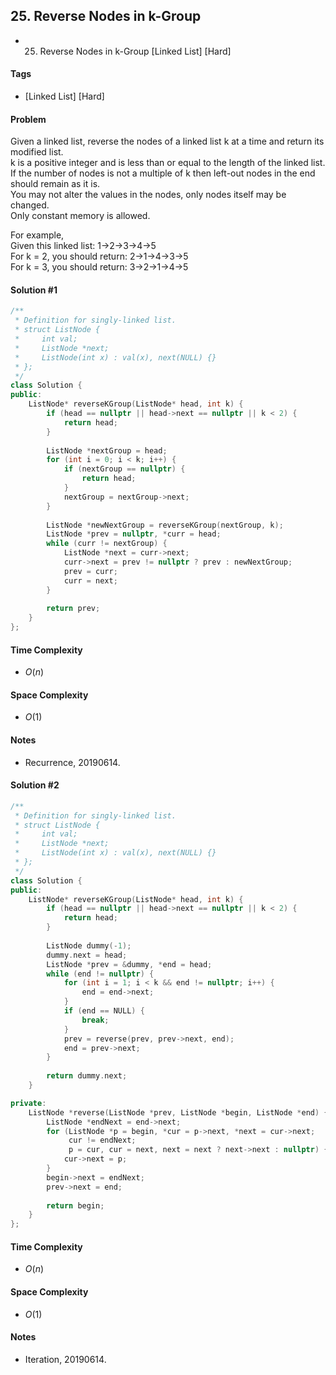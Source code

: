 ## 25. Reverse Nodes in k-Group
- 25. Reverse Nodes in k-Group [Linked List] [Hard]

#### Tags
- [Linked List] [Hard]

#### Problem
Given a linked list, reverse the nodes of a linked list k at a time and return its modified list.  
k is a positive integer and is less than or equal to the length of the linked list. If the number of nodes is not a multiple of k then left-out nodes in the end should remain as it is.  
You may not alter the values in the nodes, only nodes itself may be changed.  
Only constant memory is allowed.

For example,  
Given this linked list: 1->2->3->4->5  
For k = 2, you should return: 2->1->4->3->5  
For k = 3, you should return: 3->2->1->4->5

#### Solution #1
``` C++
/**
 * Definition for singly-linked list.
 * struct ListNode {
 *     int val;
 *     ListNode *next;
 *     ListNode(int x) : val(x), next(NULL) {}
 * };
 */
class Solution {
public:
    ListNode* reverseKGroup(ListNode* head, int k) {
        if (head == nullptr || head->next == nullptr || k < 2) {
            return head;
        }
        
        ListNode *nextGroup = head;
        for (int i = 0; i < k; i++) {
            if (nextGroup == nullptr) {
                return head;
            }
            nextGroup = nextGroup->next;
        }
        
        ListNode *newNextGroup = reverseKGroup(nextGroup, k);
        ListNode *prev = nullptr, *curr = head;
        while (curr != nextGroup) {
            ListNode *next = curr->next;
            curr->next = prev != nullptr ? prev : newNextGroup;
            prev = curr;
            curr = next;
        }
        
        return prev;
    }
};
```

#### Time Complexity
- $O(n)$

#### Space Complexity
- $O(1)$

#### Notes
- Recurrence, 20190614.

#### Solution #2
``` C++
/**
 * Definition for singly-linked list.
 * struct ListNode {
 *     int val;
 *     ListNode *next;
 *     ListNode(int x) : val(x), next(NULL) {}
 * };
 */
class Solution {
public:
    ListNode* reverseKGroup(ListNode* head, int k) {
        if (head == nullptr || head->next == nullptr || k < 2) {
            return head;
        }
        
        ListNode dummy(-1);
        dummy.next = head;
        ListNode *prev = &dummy, *end = head;
        while (end != nullptr) {
            for (int i = 1; i < k && end != nullptr; i++) {
                end = end->next;
            }
            if (end == NULL) {
                break;
            }
            prev = reverse(prev, prev->next, end);
            end = prev->next;
        }
        
        return dummy.next;
    }

private:
    ListNode *reverse(ListNode *prev, ListNode *begin, ListNode *end) {
        ListNode *endNext = end->next;
        for (ListNode *p = begin, *cur = p->next, *next = cur->next;
             cur != endNext;
             p = cur, cur = next, next = next ? next->next : nullptr) {
            cur->next = p;
        }
        begin->next = endNext;
        prev->next = end;
        
        return begin;
    }
};
```

#### Time Complexity
- $O(n)$

#### Space Complexity
- $O(1)$

#### Notes
- Iteration, 20190614.
